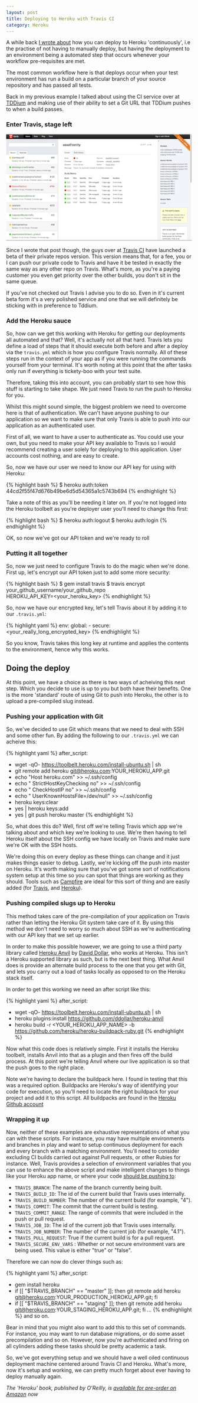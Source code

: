 ```yaml
---
layout: post
title: Deploying to Heroku with Travis CI
category: Heroku
---
```


A while back [I wrote about](/continuous-deployment-with-heroku/) how you can deploy to Heroku 'continuously',
i.e the practise of not having to manually deploy, but having the
deployment to an environment being a automated step that occurs whenever
your workflow pre-requisites are met.

The most common workflow here is that deploys occur when your test
environment has run a build on a particular branch of your source
repository and has passed all tests.

Back in my previous example I talked about using the CI service over at
[TDDium](http://www.tddium.com) and making use of their ability to set a Git URL that TDDium
pushes to when a build passes.

### Enter Travis, stage left

![Travis](/images/travis.png)

Since I wrote that post though, the guys over at [Travis
CI](http://travis-ci.org) have launched
a beta of their private repos version.  This version means that, for a
fee, you or I can push our private code to Travis and have it be tested
in exactly the same way as any other repo on Travis.  What's more, as
you're a paying customer you even get priority over the other builds,
you don't sit in the same queue.

If you've not checked out Travis I advise you to do so.  Even in it's
current beta form it's a very polished service and one that we will
definitely be sticking with in preference to Tddium.

### Add the Heroku sauce

So, how can we get this working with Heroku for getting our deployments
all automated and that?  Well, it's actually not all that hard.  Travis
lets you define a load of steps that it should execute both before and
after a deploy via the `travis.yml` which is how you configure Travis
normally.  All of these steps run in the context of your app as if you
were running the commands yourself from your terminal.  It's worth
noting at this point that the after tasks only run if everything is
tickety-boo with your test suite.

Therefore, taking this into account, you can probably start to see how
this stuff is starting to take shape.  We just need Travis to run the
push to Heroku for you.

Whilst this might sound simple, the biggest problem we need to overcome
here is that of authentication.  We can't have anyone pushing to our
application so we want to make sure that only Travis is able to push
into our application as an authenticated user.

First of all, we want to have a user to authenticate as.  You could use
your own, but you need to make your API key available to Travis so I
would recommend creating a user solely for deploying to this
application. User accounts cost nothing, and are easy to create.

So, now we have our user we need to know our API key for using with
Heroku:

{% highlight bash %}
$ heroku auth:token
44cd2f55f47d676b49be6d5d54365a1c5743b694
{% endhighlight %}

Take a note of this as you'll be needing it later on.  If you're not
logged into the Heroku toolbelt as you're deployer user you'll need to
change this first:

{% highlight bash %}
$ heroku auth:logout
$ heroku auth:login
{% endhighlight %}

OK, so now we've got our API token and we're ready to roll

### Putting it all together

So, now we just need to configure Travis to do the magic when we're
done.  First up, let's encrypt our API token just to add some more
security:

{% highlight bash %}
$ gem install travis
$ travis encrypt your_github_username/your_github_repo \
  HEROKU_API_KEY=<your_heroku_key>
{% endhighlight %}

So, now we have our encrypted key, let's tell Travis about it by adding
it to our `.travis.yml`:

{% highlight yaml %}
env:
  global:
    - secure: <your_really_long_encrypted_key>
{% endhighlight %}

So you know, Travis takes this long key at runtime and applies the
contents to the environment, hence why this works.

## Doing the deploy

At this point, we have a choice as there is two ways of acheiving this
next step.  Which you decide to use is up to you but both have their
benefits.  One is the more 'standard' route of using Git to push into
Heroku, the other is to upload a pre-compiled slug instead.

### Pushing your application with Git

So, we've decided to use Git which means that we need to deal with SSH
and some other fun.  By adding the following to our `.travis.yml` we can
acheive this:

{% highlight yaml %}
after_script:
  - wget -qO- https://toolbelt.heroku.com/install-ubuntu.sh | sh
  - git remote add heroku git@heroku.com:YOUR_HEROKU_APP.git
  - echo "Host heroku.com" >> ~/.ssh/config
  - echo "   StrictHostKeyChecking no" >> ~/.ssh/config
  - echo "   CheckHostIP no" >> ~/.ssh/config
  - echo "   UserKnownHostsFile=/dev/null" >> ~/.ssh/config
  - heroku keys:clear
  - yes | heroku keys:add
  - yes | git push heroku master
{% endhighlight %}

So, what does this do?  Well, first off we're telling Travis which app
we're talking about and which key we're looking to use.  We're then
having to tell Heroku itself about the SSH config we have locally on
Travis and make sure we're OK with the SSH hosts.

We're doing this on every deploy as these things can change and
it just makes things easier to debug.  Lastly, we're kicking off the
push into master on Heroku.  It's worth making sure that you've got some
sort of notifications system setup at this time so you can spot that
things are working as they should.  Tools such as
[Campfire](http://campfirenow.com/) are ideal for
this sort of thing and are easily added (for
[Travis](http://about.travis-ci.org/docs/user/notifications/), and
[Heroku](https://addons.heroku.com/deployhooks)).

### Pushing compiled slugs up to Heroku

This method takes care of the pre-compilation of your application on
Travis rather than letting the Heroku Git system take care of it.  By
using this method we don't need to worry so much about SSH as we're
authenticating with our API key that we set up earlier.

In order to make this possible however, we are going to use a third
party library called [Heroku
Anvil](https://github.com/ddollar/heroku-anvil) by [David
Dollar](http://david.dollar.io/), who works at
Heroku.  This isn't a Heroku supported library as such, but is the next
best thing.  What Anvil does is provide an alternate build process to
the one that you get with Git, and lets you carry out a load of tasks
locally as opposed to on the Heroku stack itself.

In order to get this working we need an after script like this:

{% highlight yaml %}
after_script:
  - wget -qO- https://toolbelt.heroku.com/install-ubuntu.sh | sh
  - heroku plugins:install https://github.com/ddollar/heroku-anvil
  - heroku build -r <YOUR_HEROKU_APP_NAME>  -b
    https://github.com/heroku/heroku-buildpack-ruby.git
{% endhighlight %}

Now what this code does is relatively simple.  First it installs the
Heroku toolbelt, installs Anvil into that as a plugin and then fires off
the build process.  At this point we're telling Anvil where our live
application is so that the push goes to the right place.

Note we're having to declare the buildpack here.  I found in testing
that this was a required option.  Buildpacks are Heroku's way of
identifying your code for execution, so you'll need to locate the right
buildpack for your project and add it to this script.  All buildpacks
are found in the [Heroku Github account](http://www.github.com/heroku)

### Wrapping it up

Now, neither of these examples are exhaustive representations of what
you can with these scripts.  For instance,
you may have multiple environments and branches in play and want to
setup continuous deployment for each and every branch with a matching
environment.  You'll need to consider excluding CI builds carried out
against Pull requests, or other Rubies for instance.  Well, Travis provides a selection of environment variables
that you can use to enhance the above script and make intelligent
changes to things like your Heroku app name, or where your code [should
be pushing to](/deploying-topic-branches-to-heroku/):

* `TRAVIS_BRANCH`: The name of the branch currently being built.
* `TRAVIS_BUILD_ID`: The id of the current build that Travis uses
internally.
* `TRAVIS_BUILD_NUMBER`: The number of the current build (for example, "4").
* `TRAVIS_COMMIT`: The commit that the current build is testing.
* `TRAVIS_COMMIT_RANGE`: The range of commits that were included in the push
or pull request.
* `TRAVIS_JOB_ID`: The id of the current job that Travis uses internally.
* `TRAVIS_JOB_NUMBER`: The number of the current job (for example, "4.1").
* `TRAVIS_PULL_REQUEST`: True if the current build is for a pull request.
* `TRAVIS_SECURE_ENV_VARS` : Whether or not secure environment vars are being
used. This value is either "true" or "false".

Therefore we can now do clever things such as:

{% highlight yaml %}
after_script:
  - gem install heroku
  - if [[ "$TRAVIS_BRANCH" == "master" ]]; then git remote add heroku
      git@heroku.com:YOUR_PRODUCTION_HEROKU_APP.git; fi
  - if [[ "$TRAVIS_BRANCH" == "staging" ]]; then git remote add heroku
      git@heroku.com:YOUR_STAGING_HEROKU_APP.git; fi
  ...
{% endhighlight %}
and so on.

Bear in mind that you might also want to add this to this set of
commands.  For instance, you may want to run database migrations, or do
some asset precompilation and so on.  However, now you're authenticated
and firing on all cylinders adding these tasks should be pretty academic
a task.

So, we've got everything setup and we should have a well oiled
continuous deployment machine centered around Travis CI and Heroku. What's more, now it's setup and working, we can pretty much forget about
ever having to deploy manually again.

*The 'Heroku' book, published by O'Reilly, is [available for
pre-order on
Amazon](http://www.amazon.co.uk/gp/product/144934139X/ref=as_li_tf_tl?ie=UTF8&camp=1634&creative=6738&creativeASIN=144934139X&linkCode=as2&tag=neilmidd-21)
now*

